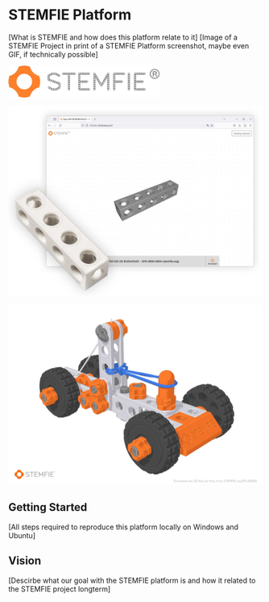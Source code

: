 # STEMFIE Platform
[What is STEMFIE and how does this platform relate to it]
[Image of a STEMFIE Project in print of a STEMFIE Platform screenshot, maybe even GIF, if technically possible]

<img src="images/STEMFIE_Logo_Horzontal_registered.jpg" width="300">

![](images/stemfie-release.jpg)


![](images/stemfie-car-project.jpg)

## Getting Started
[All steps required to reproduce this platform locally on Windows and Ubuntu]

## Vision
[Descirbe what our goal with the STEMFIE platform is and how it related to the STEMFIE project longterm]
